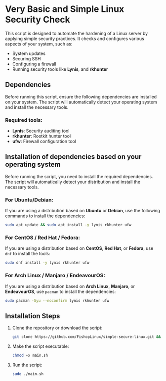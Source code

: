 # Very Basic and Simple Linux Security Check

This script is designed to automate the hardening of a Linux server by applying simple security practices. It checks and configures various aspects of your system, such as:

- System updates
- Securing SSH
- Configuring a firewall
- Running security tools like **Lynis**, and **rkhunter**

## Dependencies

Before running this script, ensure the following dependencies are installed on your system. The script will automatically detect your operating system and install the necessary tools.

### Required tools:
- **Lynis**: Security auditing tool
- **rkhunter**: Rootkit hunter tool
- **ufw**: Firewall configuration tool

## Installation of dependencies based on your operating system

Before running the script, you need to install the required dependencies. The script will automatically detect your distribution and install the necessary tools.

### For Ubuntu/Debian:

If you are using a distribution based on **Ubuntu** or **Debian**, use the following commands to install the dependencies:

```bash
sudo apt update && sudo apt install -y lynis rkhunter ufw
```

### For CentOS / Red Hat / Fedora:

If you are using a distribution based on **CentOS**, **Red Hat**, or **Fedora**, use `dnf` to install the tools:

```bash
sudo dnf install -y lynis rkhunter ufw
```

### For Arch Linux / Manjaro / EndeavourOS:

If you are using a distribution based on **Arch Linux**, **Manjaro**, or **EndeavourOS**, use `pacman` to install the dependencies:

```bash
sudo pacman -Syu --noconfirm lynis rkhunter ufw
```

## Installation Steps

1. Clone the repository or download the script:

    ```bash
    git clone https://github.com/FishopLinux/simple-secure-linux.git && cd simple-secure-linux
    ```

2. Make the script executable:

    ```bash
    chmod +x main.sh
    ```

3. Run the script:

    ```bash
    sudo ./main.sh
    ```
